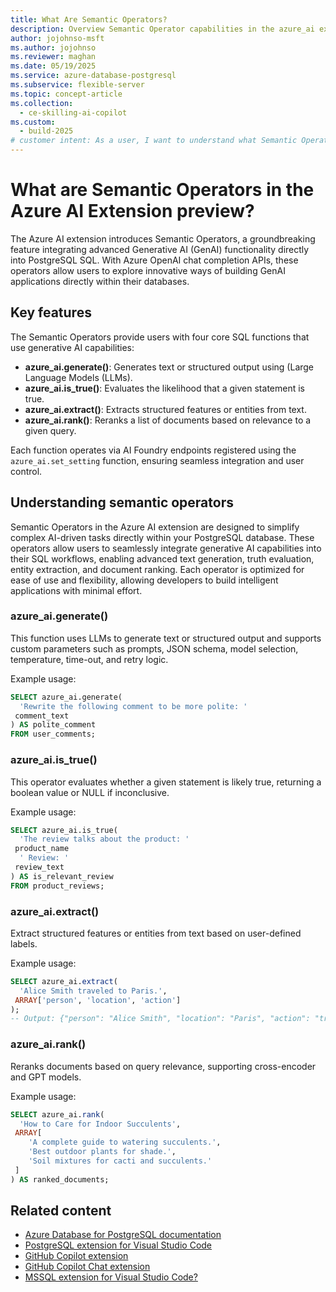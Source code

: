 ```yaml
---
title: What Are Semantic Operators?
description: Overview Semantic Operator capabilities in the azure_ai extension for Azure Database for PostgreSQL.
author: jojohnso-msft
ms.author: jojohnso
ms.reviewer: maghan
ms.date: 05/19/2025
ms.service: azure-database-postgresql
ms.subservice: flexible-server
ms.topic: concept-article
ms.collection:
  - ce-skilling-ai-copilot
ms.custom:
  - build-2025
# customer intent: As a user, I want to understand what Semantic Operators are available in the azure_ai extension for Azure Database for PostgreSQL flexible server.
---
```


# What are Semantic Operators in the Azure AI Extension preview?

The Azure AI extension introduces Semantic Operators, a groundbreaking feature integrating advanced Generative AI (GenAI) functionality directly into PostgreSQL SQL. With Azure OpenAI chat completion APIs, these operators allow users to explore innovative ways of building GenAI applications directly within their databases.

## Key features

The Semantic Operators provide users with four core SQL functions that use generative AI capabilities:

- **azure_ai.generate()**: Generates text or structured output using (Large Language Models (LLMs).
- **azure_ai.is_true()**: Evaluates the likelihood that a given statement is true.
- **azure_ai.extract()**: Extracts structured features or entities from text.
- **azure_ai.rank()**: Reranks a list of documents based on relevance to a given query.

Each function operates via AI Foundry endpoints registered using the `azure_ai.set_setting` function, ensuring seamless integration and user control.

## Understanding semantic operators

Semantic Operators in the Azure AI extension are designed to simplify complex AI-driven tasks directly within your PostgreSQL database. These operators allow users to seamlessly integrate generative AI capabilities into their SQL workflows, enabling advanced text generation, truth evaluation, entity extraction, and document ranking. Each operator is optimized for ease of use and flexibility, allowing developers to build intelligent applications with minimal effort.

### azure_ai.generate()

This function uses LLMs to generate text or structured output and supports custom parameters such as prompts, JSON schema, model selection, temperature, time-out, and retry logic.

Example usage:

```sql
SELECT azure_ai.generate(
  'Rewrite the following comment to be more polite: '
 comment_text
) AS polite_comment
FROM user_comments;
```

### azure_ai.is_true()

This operator evaluates whether a given statement is likely true, returning a boolean value or NULL if inconclusive.

Example usage:

```sql
SELECT azure_ai.is_true(
  'The review talks about the product: '
 product_name
  ' Review: '
 review_text
) AS is_relevant_review
FROM product_reviews;
```

### azure_ai.extract()

Extract structured features or entities from text based on user-defined labels.

Example usage:

```sql
SELECT azure_ai.extract(
  'Alice Smith traveled to Paris.',
 ARRAY['person', 'location', 'action']
);
-- Output: {"person": "Alice Smith", "location": "Paris", "action": "travel"}
```

### azure_ai.rank()

Reranks documents based on query relevance, supporting cross-encoder and GPT models.

Example usage:

```sql
SELECT azure_ai.rank(
  'How to Care for Indoor Succulents',
 ARRAY[
    'A complete guide to watering succulents.',
    'Best outdoor plants for shade.',
    'Soil mixtures for cacti and succulents.'
 ]
) AS ranked_documents;
```

## Related content

- [Azure Database for PostgreSQL documentation](overview.md)
- [PostgreSQL extension for Visual Studio Code](https://marketplace.visualstudio.com/items?itemName=ms-ossdata.vscode-postgresql)
- [GitHub Copilot extension](https://marketplace.visualstudio.com/items?itemName=GitHub.copilot)
- [GitHub Copilot Chat extension](https://marketplace.visualstudio.com/items?itemName=GitHub.copilot-chat)
- [MSSQL extension for Visual Studio Code?](/sql/tools/visual-studio-code-extensions/mssql/mssql-extension-visual-studio-code)
